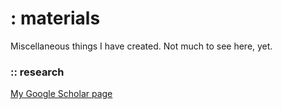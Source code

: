 # : materials
Miscellaneous things I have created. Not much to see here, yet.

### :: research
[My Google Scholar page](https://scholar.google.com/citations?user=u4yWPQ4AAAAJ&hl=fi&oi=ao)
